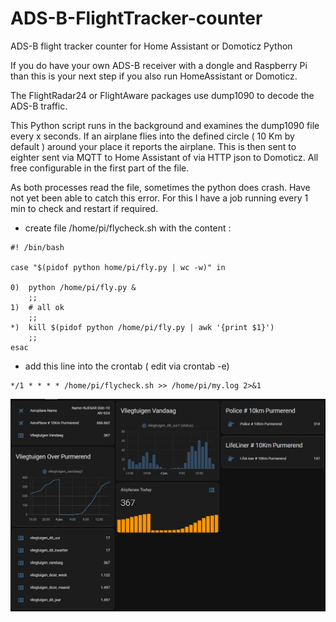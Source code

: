 # ADS-B-FlightTracker-counter
ADS-B  flight tracker counter for Home Assistant or Domoticz  Python

If you do have your own ADS-B receiver with a dongle and Raspberry Pi than this is your next step 
if you also run HomeAssistant or Domoticz.

The FlightRadar24 or FlightAware packages use dump1090 to decode the ADS-B traffic.

This Python script runs in the background and examines the dump1090 file every x seconds.
If an airplane flies into the defined circle ( 10 Km by default )  around your place it reports the airplane.
This is then sent to eighter sent via MQTT to Home Assistant of via HTTP json to Domoticz.
All free configurable in the first part of the file.


As both processes read the file, sometimes the python does crash. Have not yet been able to catch this error. 
For this I have a job running every 1 min to check and restart if required.


- create file /home/pi/flycheck.sh  with the content :
```
#! /bin/bash

case "$(pidof python home/pi/fly.py | wc -w)" in

0)  python /home/pi/fly.py &
    ;;
1)  # all ok
    ;;
*)  kill $(pidof python /home/pi/fly.py | awk '{print $1}')
    ;;
esac
```

- add this line into the crontab   ( edit via crontab -e)
```
*/1 * * * * /home/pi/flycheck.sh >> /home/pi/my.log 2>&1
```

![Screenshot](Capture.jpg)
